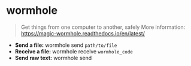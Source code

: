 # wormhole
> Get things from one computer to another, safely
> More information: <https://magic-wormhole.readthedocs.io/en/latest/>
- **Send a file:**
wormhole send `path/to/file`
- **Receive a file:**
wormhole receive `wormhole_code`
- **Send raw text:**
wormhole send
